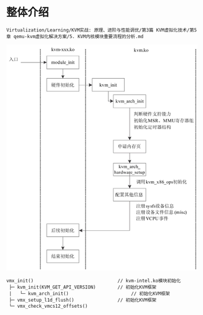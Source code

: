 

# 整体介绍

`Virtualization/Learning/KVM实战: 原理、进阶与性能调优/第3篇 KVM虚拟化技术/第5章 qemu-kvm虚拟化解决方案/5. KVM内核模块重要流程的分析.md`

![2019-12-11-11-04-37.png](./images/2019-12-11-11-04-37.png)

```
vmx_init()                               // kvm-intel.ko模块初始化
 ├─ kvm_init(KVM_GET_API_VERSION)        // 初始化KVM框架
 |   └─ kvm_arch_init()                       // 初始化KVM框架
 ├─ vmx_setup_l1d_flush()                // 初始化KVM框架
 └─ vmx_check_vmcs12_offsets()
```